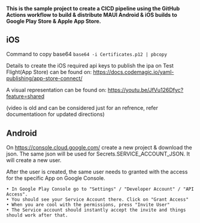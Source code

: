 #### This is the sample project to create a CICD pipeline using the GitHub Actions workflow to build & distribute MAUI Android & iOS builds to Google Play Store & Apple App Store.



## iOS

Command to copy base64
`base64 -i Certificates.p12 | pbcopy`

Details to create the iOS required api keys to publish the ipa on Test Flight(App Store) can be found on:
https://docs.codemagic.io/yaml-publishing/app-store-connect/


A visual representation can be found on: https://youtu.be/JfVu126Dfyc?feature=shared

(video is old and can be considered just for an refrence, refer documentatioon for updated directions)

## Android

On https://console.cloud.google.com/ create a new project & download the json. The same json will be used for Secrets.SERVICE_ACCOUNT_JSON. It will create a new user.

After the user is created, the same user needs to granted with the access for the specific App on Google Console.

    • In Google Play Console go to "Settings" / "Developer Account" / "API Access".
    • You should see your Service Account there. Click on "Grant Access"
    • When you are cool with the permissions, press "Invite User"
    • The Service account should instantly accept the invite and things should work after that.

